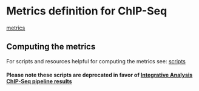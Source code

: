 # Metrics definition for ChIP-Seq

[metrics](metrics.pdf)

## Computing the metrics

For scripts and resources helpful for computing the metrics see: [scripts](script/)

#### Please note these scripts are deprecated in favor of [Integrative Analysis ChIP-Seq pipeline results](https://github.com/IHEC/integrative_analysis_chip)
